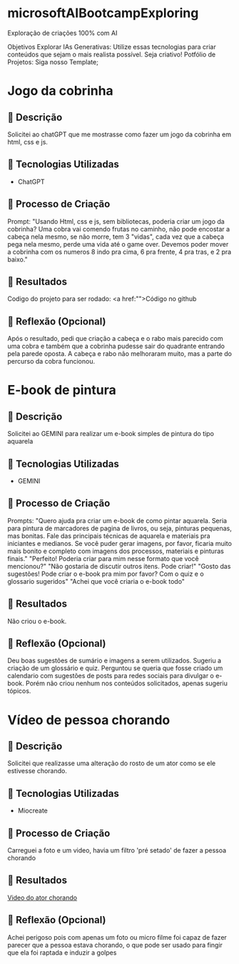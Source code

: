 # microsoftAIBootcampExploring
Exploração de criações 100% com AI

Objetivos
Explorar IAs Generativas: Utilize essas tecnologias para criar conteúdos que sejam o mais realista possível. Seja criativo!
Potfólio de Projetos:
Siga nosso Template;

# Jogo da cobrinha

## 📒 Descrição
Solicitei ao chatGPT que me mostrasse como fazer um jogo da cobrinha em html, css e js.

## 🤖 Tecnologias Utilizadas
- ChatGPT

## 🧐 Processo de Criação
Prompt:
"Usando Html, css e js, sem bibliotecas, poderia criar um jogo da cobrinha?
Uma cobra vai comendo frutas no caminho, não pode encostar a cabeça nela mesmo, se não morre, tem 3 "vidas", cada vez que a cabeça pega nela mesmo, perde uma vida até o game over.
Devemos poder mover a cobrinha com os numeros 8 indo pra cima, 6 pra frente, 4 pra tras, e 2 pra baixo."

## 🚀 Resultados
Codigo do projeto para ser rodado: <a href:"">Código no github</a>

## 💭 Reflexão (Opcional)
Após o resultado, pedi que criação a cabeça e o rabo mais parecido com uma cobra e também que a cobrinha pudesse sair do quadrante entrando pela parede oposta.
A cabeça e rabo não melhoraram muito, mas a parte do percurso da cobra funcionou.


# E-book de pintura

## 📒 Descrição
Solicitei ao GEMINI para realizar um e-book simples de pintura do tipo aquarela

## 🤖 Tecnologias Utilizadas
- GEMINI

## 🧐 Processo de Criação
Prompts:
"Quero ajuda pra criar um e-book de como pintar aquarela. Seria para pintura de marcadores de pagina de livros, ou seja, pinturas pequenas, mas bonitas. Fale das principais técnicas de aquarela e materiais pra iniciantes e medianos. Se você puder gerar imagens, por favor, ficaria muito mais bonito e completo com imagens dos processos, materiais e pinturas finais."
"Perfeito! Poderia criar para mim nesse formato que você mencionou?"
"Não gostaria de discutir outros itens. Pode criar!"
"Gosto das sugestões! Pode criar o e-book pra mim por favor? Com o quiz e o glossario sugeridos"
"Achei que você criaria o e-book todo"

## 🚀 Resultados
Não criou o e-book.

## 💭 Reflexão (Opcional)
Deu boas sugestões de sumário e imagens a serem utilizados.
Sugeriu a criação de um glossário e quiz.
Perguntou se queria que fosse criado um calendario com sugestões de posts para redes sociais para divulgar o e-book.
Porém não criou nenhum nos conteúdos solicitados, apenas sugeriu tópicos.


# Vídeo de pessoa chorando

## 📒 Descrição
Solicitei que realizasse uma alteração do rosto de um ator como se ele estivesse chorando.

## 🤖 Tecnologias Utilizadas
- Miocreate

## 🧐 Processo de Criação
Carreguei a foto e um video, havia um filtro 'pré setado' de fazer a pessoa chorando

## 🚀 Resultados
<a href="">Video do ator chorando</a>

## 💭 Reflexão (Opcional)
Achei perigoso pois com apenas um foto ou micro filme foi capaz de fazer parecer que a pessoa estava chorando, o que pode ser usado para fingir que ela foi raptada e induzir a golpes